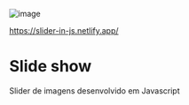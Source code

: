 ![image](https://user-images.githubusercontent.com/80171172/141317102-3d3f9aa6-9529-492a-9738-7401d00cfd9f.png)


https://slider-in-js.netlify.app/


# Slide show

Slider de imagens desenvolvido em Javascript
